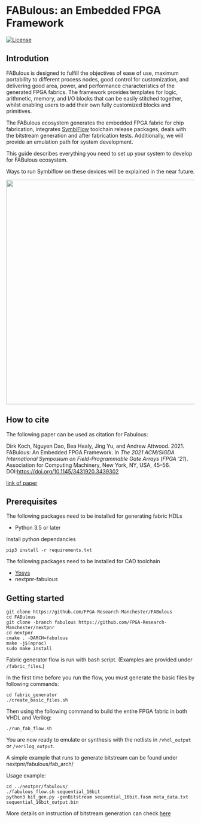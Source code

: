 # FABulous: an Embedded FPGA Framework
[![License](https://img.shields.io/badge/License-Apache%202.0-blue.svg)](https://opensource.org/licenses/Apache-2.0)

## Introdution
FABulous is designed to fulfill the objectives of ease of use, maximum portability to different process nodes, good control for customization, and delivering good area, power, and performance characteristics of the generated FPGA fabrics. The framework provides templates for logic, arithmetic, memory, and I/O blocks that can be easily stitched together, whilst enabling users to add their own fully customized blocks and primitives.

The FABulous ecosystem generates the embedded FPGA fabric for chip fabrication, integrates 
[SymbiFlow](https://symbiflow.github.io/) 
toolchain release packages, deals with the bitstream generation and after fabrication tests. Additionally, we will provide an emulation path for system development.

This guide describes everything you need to set up your system to develop for FABulous ecosystem.

Ways to run Symbiflow on these devices will be explained in the near future.

<img src="https://www.dropbox.com/s/g6wrtom681nr7tb/fabulous_ecosystem.png?raw=1" width="600"/>


## How to cite

The following paper can be used as citation for Fabulous:

Dirk Koch, Nguyen Dao, Bea Healy, Jing Yu, and Andrew Attwood. 2021. FABulous: An Embedded FPGA Framework. In <i>The 2021 ACM/SIGDA International Symposium on Field-Programmable Gate Arrays</i> (<i>FPGA '21</i>). Association for Computing Machinery, New York, NY, USA, 45–56. DOI:https://doi.org/10.1145/3431920.3439302

[link of paper]

[link of paper]:https://dl.acm.org/doi/pdf/10.1145/3431920.3439302

## Prerequisites
The following packages need to be installed for generating fabric HDLs
 - Python 3.5 or later

Install python dependancies
```
pip3 install -r requirements.txt
```

The following packages need to be installed for CAD toolchain
 - [Yosys](https://github.com/YosysHQ/yosys)
 - nextpnr-fabulous

## Getting started
```
git clone https://github.com/FPGA-Research-Manchester/FABulous
cd FABulous
git clone -branch fabulous https://github.com/FPGA-Research-Manchester/nextpnr
cd nextpnr
cmake . -DARCH=fabulous
make -j$(nproc)
sudo make install
```

Fabric generator flow is run with bash script. (Examples are provided under ```/fabric_files```.)

In the first time before you run the flow, you must generate the basic files by following commands:
```
cd fabric_generator
./create_basic_files.sh
```
Then using the following command to build the entire FPGA fabric in both VHDL and Verilog:
```
./run_fab_flow.sh
```
You are now ready to emulate or synthesis with the netlists in ```/vhdl_output``` or ```/verilog_output```.

A simple example that runs to generate bitstream can be found under nextpnr/fabulous/fab_arch/

Usage example:

```
cd ../nextpnr/fabulous/
./fabulous_flow.sh sequential_16bit
python3 bit_gen.py -genBitstream sequential_16bit.fasm meta_data.txt sequential_16bit_output.bin
```
More details on instruction of bitstream generation can check [here](https://github.com/FPGA-Research-Manchester/FABulous/tree/master/fabric_generator/bitstream_npnr)
